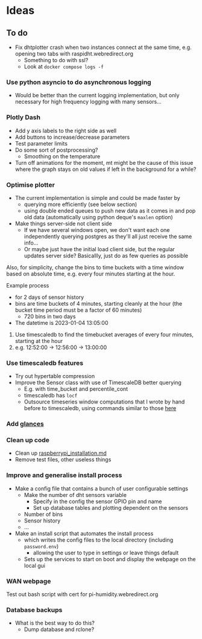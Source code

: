 # Ideas

## To do
  
- Fix dhtplotter crash when two instances connect at the same time, e.g. opening two tabs with raspidht.webredirect.org
  - Something to do with ssl?
  - Look at ```docker compose logs -f```

### Use python asyncio to do asynchronous logging

- Would be better than the current logging implementation, but only necessary for high frequency logging with many sensors...

### Plotly Dash

- Add y axis labels to the right side as well
- Add buttons to increase/decrease parameters
- Test parameter limits
- Do some sort of postprocessing?
  - Smoothing on the temperature
- Turn off animations for the moment, mt might be the cause of this issue where the graph stays on old values if left in the background for a while?

### Optimise plotter

- The current implementation is simple and could be made faster by
  - querying more efficiently (see below section)
  - using double ended queues to push new data as it comes in and pop old data (automatically using python deque's ```maxlen``` option)
- Make things server-side not client side
  - If we have several windows open, we don't want each one independently querying postgres as they'll all just receive the same info...
  - Or maybe just have the initial load client side, but the regular updates server side? Basicallly, just do as few queries as possible

Also, for simplicity, change the bins to time buckets with a time window based on absolute time, e.g. every four minutes starting at the hour.

Example process

- for 2 days of sensor history
- bins are time buckets of 4 minutes, starting cleanly at the hour (the bucket time period must be a factor of 60 minutes)
  - 720 bins in two days
- The datetime is 2023-01-04 13:05:00

1. Use timescaledb to find the timebucket averages of every four minutes, starting at the hour
1. e.g. 12:52:00 -> 12:56:00 -> 13:00:00

### Use timescaledb features

- Try out hypertable compression
- Improve the Sensor class with use of TimescaleDB better querying
  - E.g. with time_bucket and percentile_cont
  - timescaledb has ```locf```
  - Outsource timeseries window computations that I wrote by hand before to timescaledb, using commands similar to those [here](https://corpglory.com/s/timescaledb-grafana-plotly-time-series-analysis/)

### Add [glances](https://hub.docker.com/r/nicolargo/glances)

### Clean up code

- Clean up [raspberrypi_installation.md](raspberrypi_installation.md)
- Remove test files, other useless things

### Improve and generalise install process

- Make a config file that contains a bunch of user configurable settings
  - Make the number of dht sensors variable
    - Specify in the config the sensor GPIO pin and name
    - Set up database tables and plotting dependent on the sensors
  - Number of bins
  - Sensor history
  - ...
- Make an install script that automates the install process
  - which writes the config files to the local directory (including ```password.env```)
    - allowing the user to type in settings or leave things default
  - Sets up the services to start on boot and display the webpage on the local gui

### WAN webpage

Test out bash script with cert for pi-humidity.webredirect.org

### Database backups

- What is the best way to do this?
  - Dump database and rclone?
